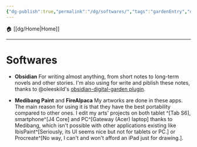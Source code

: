 ```yaml
---
{"dg-publish":true,"permalink":"/dg/softwares/","tags":"gardenEntry","dgHomeLink":false,"dgPassFrontmatter":false}
---
```



🏠 [[dg/Home|Home]]
____
# Softwares
- **Obsidian**
For writing almost anything, from short notes to long-term novels and other stories. I'm also using for write and piblish these notes, thanks to @oleeskild's [obsidian-digital-garden plugin](https://github.com/oleeskild/Obsidian-Digital-Garden).

- **Medibang Paint** and **FireAlpaca**
My artworks are done in these apps. The main reason for using it is that they have the best portability compared to other ones.
I edit my arts' projects on both tablet ^[Tab S6], smartphone^[J4 Core] and PC^[Gateway (Acer) laptop] thanks to Medibang, which isn't possible with other applications existing like IbisPaint^[Seriously, its UI seems nice but not for tablets or PC.] or Procreate^[No way, I can't and won't afford an iPad just for drawing.].
